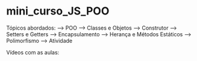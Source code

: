 # mini_curso_JS_POO

Tópicos abordados: --> POO --> Classes e Objetos --> Construtor --> Setters e Getters --> Encapsulamento --> Herança e Métodos Estáticos --> Polimorfismo --> Atividade

Vídeos com as aulas: 
